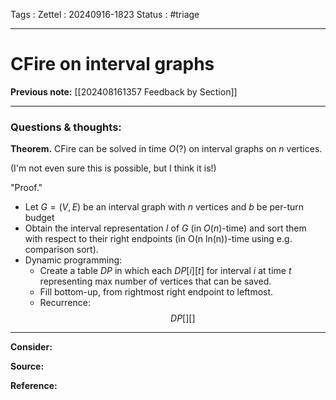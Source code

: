 Tags :
Zettel :  20240916-1823
Status : #triage 

-----

# CFire on interval graphs

**Previous note:** [[202408161357 Feedback by Section]]

-----

### Questions & thoughts:


**Theorem.** CFire can be solved in time $O(?)$ on interval graphs on $n$ vertices.

(I'm not even sure this is possible, but I think it is!)

"Proof."
 - Let $G=(V, E)$ be an interval graph with $n$ vertices and $b$ be per-turn budget
 - Obtain the interval representation $I$ of $G$ (in $O(n)$-time) and sort them with respect to their right endpoints (in O(n ln(n))-time using e.g. comparison sort).
 - Dynamic programming:
	 - Create a table $DP$ in which each $DP[i][t]$ for interval $i$ at time $t$ representing max number of vertices that can be saved.
	 - Fill bottom-up, from rightmost right endpoint to leftmost.
	 - Recurrence: $$DP[][]$$



-----
 
**Consider:**


**Source:** 


**Reference:** 
